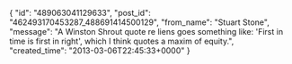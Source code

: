  {
   "id": "489063041129633",
   "post_id": "462493170453287_488691414500129",
   "from_name": "Stuart Stone",
   "message": "A Winston Shrout quote re liens goes something like: 'First in time is first in right', which I think quotes a maxim of equity.",
   "created_time": "2013-03-06T22:45:33+0000"
 }
